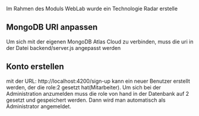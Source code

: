 Im Rahmen des Moduls WebLab wurde ein Technologie Radar erstelle


## MongoDB URI anpassen
Um sich mit der eigenen MongoDB Atlas Cloud zu verbinden, muss die uri in der Datei backend/server.js angepasst werden

## Konto erstellen
mit der URL: http://localhost:4200/sign-up kann ein neuer Benutzer erstellt werden, der die role:2 gesetzt hat(Mitarbeiter). Um sich bei der Administration anzumelden muss die role von hand in der Datenbank auf 2 gesetzt und gespeichert werden. Dann wird man automatisch als Administrator angemeldet.